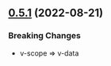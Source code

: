 ## [0.5.1](https://github.com/a112121788/pvue/compare/v0.5.0...v0.5.1) (2022-08-21)

### Breaking Changes 

- v-scope => v-data
